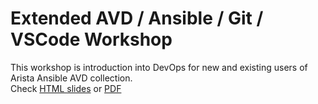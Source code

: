 # Extended AVD / Ansible / Git / VSCode Workshop

This workshop is introduction into DevOps for new and existing users of Arista Ansible AVD collection.  
Check [HTML slides](https://arista-netdevops-community.github.io/avd-extended-workshop/) or [PDF](https://github.com/arista-netdevops-community/avd-extended-workshop/blob/gh-pages/avd_extended_workshop.pdf)
